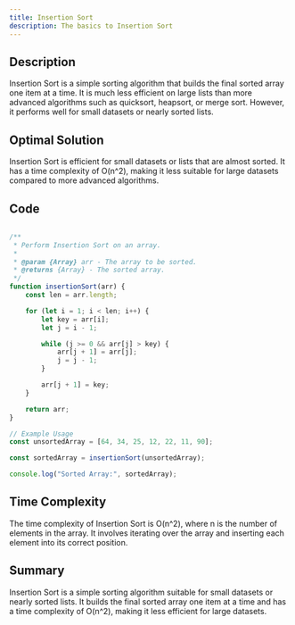 ```yaml
---
title: Insertion Sort
description: The basics to Insertion Sort
---
```


## Description
Insertion Sort is a simple sorting algorithm that builds the final sorted array one item at a time. It is much less efficient on large lists than more advanced algorithms such as quicksort, heapsort, or merge sort. However, it performs well for small datasets or nearly sorted lists.

## Optimal Solution
Insertion Sort is efficient for small datasets or lists that are almost sorted. It has a time complexity of O(n^2), making it less suitable for large datasets compared to more advanced algorithms.

## Code
```javascript

/**
 * Perform Insertion Sort on an array.
 *
 * @param {Array} arr - The array to be sorted.
 * @returns {Array} - The sorted array.
 */
function insertionSort(arr) {
    const len = arr.length;

    for (let i = 1; i < len; i++) {
        let key = arr[i];
        let j = i - 1;

        while (j >= 0 && arr[j] > key) {
            arr[j + 1] = arr[j];
            j = j - 1;
        }

        arr[j + 1] = key;
    }

    return arr;
}

// Example Usage
const unsortedArray = [64, 34, 25, 12, 22, 11, 90];

const sortedArray = insertionSort(unsortedArray);

console.log("Sorted Array:", sortedArray);
```

## Time Complexity
The time complexity of Insertion Sort is O(n^2), where n is the number of elements in the array. It involves iterating over the array and inserting each element into its correct position.

## Summary
Insertion Sort is a simple sorting algorithm suitable for small datasets or nearly sorted lists. It builds the final sorted array one item at a time and has a time complexity of O(n^2), making it less efficient for large datasets.

